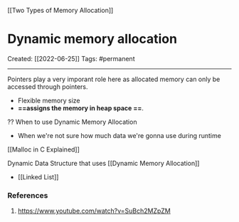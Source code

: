 [[Two Types of Memory Allocation]]

# Dynamic memory allocation
Created:  [[2022-06-25]]
Tags: #permanent 

---
 Pointers play a very imporant role here 
 as allocated memory can only be accessed through pointers.
- Flexible memory size
- **==assigns the memory in heap space ==**. 


?? When to use Dynamic Memory Allocation
- When we're not sure how much data we're gonna use during runtime

[[Malloc in C Explained]]


Dynamic Data Structure that uses [[Dynamic Memory Allocation]]
- [[Linked List]]











### References
1. https://www.youtube.com/watch?v=SuBch2MZpZM 